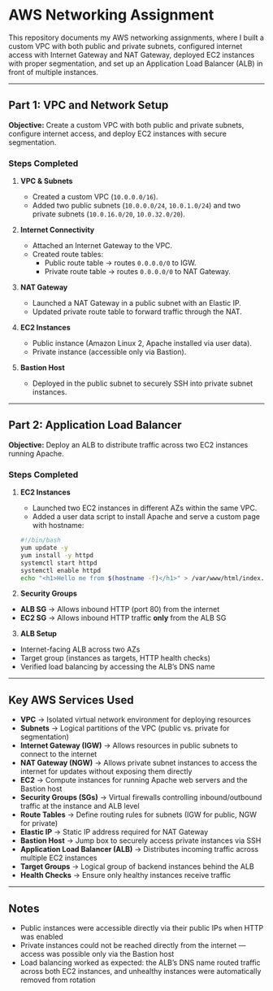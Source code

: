 # AWS Networking Assignment

This repository documents my AWS networking assignments, where I built a custom VPC with both public and private subnets, configured internet access with Internet Gateway and NAT Gateway, deployed EC2 instances with proper segmentation, and set up an Application Load Balancer (ALB) in front of multiple instances.

---

## Part 1: VPC and Network Setup

**Objective:** Create a custom VPC with both public and private subnets, configure internet access, and deploy EC2 instances with secure segmentation.

### Steps Completed
1. **VPC & Subnets**
   - Created a custom VPC (`10.0.0.0/16`).
   - Added two public subnets (`10.0.0.0/24`, `10.0.1.0/24`) and two private subnets (`10.0.16.0/20`, `10.0.32.0/20`).

2. **Internet Connectivity**
   - Attached an Internet Gateway to the VPC.
   - Created route tables:
     - Public route table → routes `0.0.0.0/0` to IGW.
     - Private route table → routes `0.0.0.0/0` to NAT Gateway.

3. **NAT Gateway**
   - Launched a NAT Gateway in a public subnet with an Elastic IP.
   - Updated private route table to forward traffic through the NAT.

4. **EC2 Instances**
   - Public instance (Amazon Linux 2, Apache installed via user data).
   - Private instance (accessible only via Bastion).

5. **Bastion Host**
   - Deployed in the public subnet to securely SSH into private subnet instances.

---

## Part 2: Application Load Balancer

**Objective:** Deploy an ALB to distribute traffic across two EC2 instances running Apache.

### Steps Completed
1. **EC2 Instances**
   - Launched two EC2 instances in different AZs within the same VPC.
   - Added a user data script to install Apache and serve a custom page with hostname:

   ```bash
   #!/bin/bash
   yum update -y
   yum install -y httpd
   systemctl start httpd
   systemctl enable httpd
   echo "<h1>Hello me from $(hostname -f)</h1>" > /var/www/html/index.html


2. **Security Groups**
- **ALB SG** → Allows inbound HTTP (port 80) from the internet  
- **EC2 SG** → Allows inbound HTTP traffic **only** from the ALB SG  

3. **ALB Setup**
- Internet-facing ALB across two AZs  
- Target group (instances as targets, HTTP health checks)  
- Verified load balancing by accessing the ALB’s DNS name  

---

## Key AWS Services Used
- **VPC** → Isolated virtual network environment for deploying resources  
- **Subnets** → Logical partitions of the VPC (public vs. private for segmentation)  
- **Internet Gateway (IGW)** → Allows resources in public subnets to connect to the internet  
- **NAT Gateway (NGW)** → Allows private subnet instances to access the internet for updates without exposing them directly  
- **EC2** → Compute instances for running Apache web servers and the Bastion host  
- **Security Groups (SGs)** → Virtual firewalls controlling inbound/outbound traffic at the instance and ALB level  
- **Route Tables** → Define routing rules for subnets (IGW for public, NGW for private)  
- **Elastic IP** → Static IP address required for NAT Gateway  
- **Bastion Host** → Jump box to securely access private instances via SSH  
- **Application Load Balancer (ALB)** → Distributes incoming traffic across multiple EC2 instances  
- **Target Groups** → Logical group of backend instances behind the ALB  
- **Health Checks** → Ensure only healthy instances receive traffic  

---

## Notes
- Public instances were accessible directly via their public IPs when HTTP was enabled  
- Private instances could not be reached directly from the internet — access was possible only via the Bastion host  
- Load balancing worked as expected: the ALB’s DNS name routed traffic across both EC2 instances, and unhealthy instances were automatically removed from rotation  
